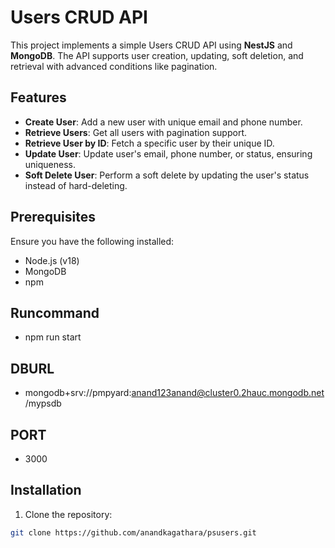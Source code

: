 # Users CRUD API

This project implements a simple Users CRUD API using **NestJS** and **MongoDB**. The API supports user creation, updating, soft deletion, and retrieval with advanced conditions like pagination.

## Features

- **Create User**: Add a new user with unique email and phone number.
- **Retrieve Users**: Get all users with pagination support.
- **Retrieve User by ID**: Fetch a specific user by their unique ID.
- **Update User**: Update user's email, phone number, or status, ensuring uniqueness.
- **Soft Delete User**: Perform a soft delete by updating the user's status instead of hard-deleting.

## Prerequisites

Ensure you have the following installed:

- Node.js (v18)
- MongoDB
- npm


## Runcommand
- npm run start

## DBURL
- mongodb+srv://pmpyard:anand123anand@cluster0.2hauc.mongodb.net/mypsdb

## PORT
- 3000

## Installation

1. Clone the repository:

```bash
git clone https://github.com/anandkagathara/psusers.git

